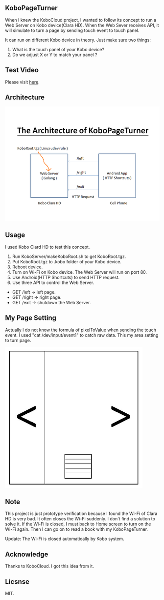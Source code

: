 ## KoboPageTurner
When I knew the KoboCloud project, I wanted to follow its concept to run a Web Server on Kobo device(Clara HD). When the Web Sever receives API, it will simulate to turn a page by sending touch event to touch panel.

It can run on different Kobo device in theory. Just make sure two things:
01. What is the touch panel of your Kobo device?
02. Do we adjust X or Y to match your panel ?

## Test Video
Please visit [here](https://youtu.be/ADpR_Omy-PE "KoboPageTurner").

## Architecture
![Architecture](Doc/KoboPageTurner.png)

## Usage
I used Kobo Clard HD to test this concept.

01. Run KoboServer/makeKoboRoot.sh to get KoboRoot.tgz.
02. Put KoboRoot.tgz to .kobo folder of your Kobo device.
03. Reboot device.
04. Turn on Wi-Fi on Kobo device. The Web Server will run on port 80.
05. Use Android(HTTP Shortcuts) to send HTTP request.
06. Use three API to control the Web Server.
* GET /left -> left page.
* GET /right -> right page.
* GET /exit -> shutdown the Web Server.

## My Page Setting
Actually I do not know the formula of pixelToValue when sending the touch event. I used "cat /dev/input/event1" to catch raw data. This my area setting to turn page.

![Page Setting](Doc/Page.jpg)

## Note
This project is just prototype verification because I found the Wi-Fi of Clara HD is very bad. It often closes the Wi-Fi suddenly. I don't find a solution to solve it. If the Wi-Fi is closed, I must back to Home screen to turn on the Wi-Fi again. Then I can go on to read a book with my KoboPageTurner.

Update:
The Wi-Fi is closed automatically by Kobo system.

## Acknowledge
Thanks to KoboCloud. I got this idea from it.

## Licsnse
MIT.



